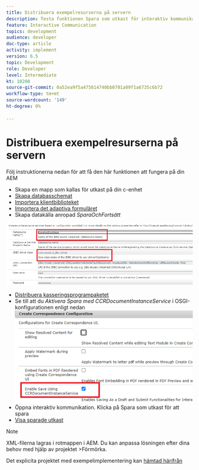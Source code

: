 ```yaml
---
title: Distribuera exempelresurserna på servern
description: Testa funktionen Spara som utkast för interaktiv kommunikation
feature: Interactive Communication
topics: development
audience: developer
doc-type: article
activity: implement
version: 6.5
topic: Development
role: Developer
level: Intermediate
kt: 10208
source-git-commit: 0a52ea9f5a475814740bb0701a09f1a6735c6b72
workflow-type: tm+mt
source-wordcount: '149'
ht-degree: 0%

---
```


# Distribuera exempelresurserna på servern

Följ instruktionerna nedan för att få den här funktionen att fungera på din AEM

* Skapa en mapp som kallas för utkast på din c-enhet
* [Skapa databasschemat](assets/icdrafts.sql)
* [Importera klientbiblioteket](assets/icdrafts.zip)
* [Importera det adaptiva formuläret](assets/SavedDraftsAdaptiveForm.zip)
* Skapa datakälla anropad _SparaOchFortsätt_

![Skapa datakälla](assets/data-source.png)

* [Distribuera kasseringsprogrampaketet](assets/icdrafts.icdrafts.core-1.0-SNAPSHOT.jar)
* Se till att du _Aktivera Spara med CCRDocumentInstanceService_ i OSGI-konfigurationen enligt nedan
   ![Aktivera utkast](assets/enable-drafts.png)
* Öppna interaktiv kommunikation. Klicka på Spara som utkast för att spara
* [Visa sparade utkast](http://localhost:4502/content/dam/formsanddocuments/saveddrafts/jcr:content?wcmmode=disabled)

>[!NOTE]
>XML-filerna lagras i rotmappen i AEM. Du kan anpassa lösningen efter dina behov med hjälp av projektet >Förmörka.

Det explicita projektet med exempelimplementering kan [hämtad härifrån](assets/icdrafts-eclipse-project.zip)
